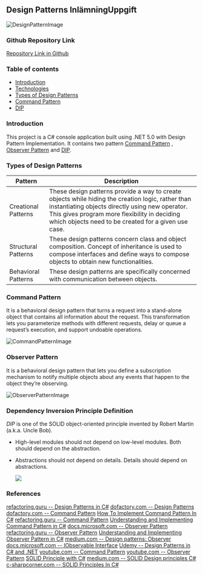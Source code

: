 
## Design Patterns InlämningUppgift
![DesignPatternImage](https://www.syncfusion.com/blogs/wp-content/uploads/2019/08/Tile-1.jpg)

### Github Repository Link
[Repository Link in Github](https://github.com/Dtodesign/designPatterns)

###  Table of contents
* [Introduction](#introduction)
* [Technologies](#technologies)
* [Types of Design Patterns](#type-of-design-patterns)
* [Command Pattern](#command-pattern)
* [DIP](#dip)


### Introduction

This project is a C# console application built using .NET 5.0 with Design Pattern Implementation. It contains two pattern [Command Pattern](https://refactoring.guru/design-patterns/command) , [Observer Pattern](https://refactoring.guru/design-patterns/observer) and [DIP](https://www.tutorialsteacher.com/ioc/dependency-inversion-principle).


### Types of Design Patterns

 Pattern | Description 
 ------- | ------ 
 Creational Patterns | These design patterns provide a way to create objects while hiding the creation logic, rather than instantiating objects directly using new operator. This gives program more flexibility in deciding which objects need to be created for a given use case. 
 Structural Patterns |These design patterns concern class and object composition. Concept of inheritance is used to compose interfaces and define ways to compose objects to obtain new functionalities. 
 Behavioral Patterns | These design patterns are specifically concerned with communication between objects.




### Command Pattern
It  is a behavioral design pattern that turns a request into a stand-alone object that contains all information about the request. This transformation lets you parameterize methods with different requests, delay or queue a request’s execution, and support undoable operations.


![CommandPatternImage](https://refactoring.guru/images/patterns/diagrams/command/structure.png)


### Observer Pattern
It  is a behavioral design pattern that lets you define a subscription mechanism to notify multiple objects about any events that happen to the object they’re observing.

![ObserverPatternImage](https://refactoring.guru/images/patterns/diagrams/observer/structure.png)

### Dependency Inversion Principle Definition

*DIP* is one of the SOLID object-oriented principle invented by Robert Martin (a.k.a. Uncle Bob).
- High-level modules should not depend on low-level modules. Both should depend on the abstraction.
- Abstractions should not depend on details. Details should depend on abstractions.

    ![](https://miro.medium.com/max/700/1*b6EH_TCw1gEvhGe8eT4VTg.png)
    
    
### References

[refactoring.guru -- Design Patterns in C#](https://refactoring.guru/design-patterns/csharp)
[dofactory.com -- Design Patterns](https://www.dofactory.com/net/design-patterns)
[dofactory.com -- Command Pattern](https://www.dofactory.com/net/command-design-pattern)
[How To Implement Command Pattern In C#](https://www.infoworld.com/article/3409800/how-to-use-the-command-design-pattern-in-c.html)
[refactoring.guru -- Command Pattern](https://refactoring.guru/design-patterns/command/csharp/example)
[Understanding and Implementing Command Pattern in C#](https://www.codeproject.com/Articles/339390/Understanding-and-Implementing-Command-Pattern-in)
[docs.microsoft.com -- Observer Pattern](https://docs.microsoft.com/en-us/dotnet/standard/events/observer-design-pattern)
[refactoring.guru -- Observer Pattern](https://refactoring.guru/design-patterns/observer)
[Understanding and Implementing Observer Pattern in C#](https://www.codeproject.com/Articles/328361/Understanding-and-Implementing-Observer-Pattern-in)
[medium.com -- Design patterns: Observer](https://medium.com/@sawomirkowalski/design-patterns-observer-5832ad7e0ddf)
[docs.microsoft.com -- IObservable Interface](https://docs.microsoft.com/en-us/dotnet/api/system.iobservable-1?view=net-5.0)
[Udemy -- Design Patterns in C# and .NET](https://www.udemy.com/course/design-patterns-csharp-dotnet/)
[youtube.com -- Command Pattern](https://www.youtube.com/watch?v=9qA5kw8dcSU&ab_channel=ChristopherOkhravi)
[youtube.com -- Observer Pattern](https://www.youtube.com/watch?v=_BpmfnqjgzQ&ab_channel=ChristopherOkhravi)
[SOLID Principle with C#](https://www.codeproject.com/Tips/1033646/SOLID-Principle-with-Csharp-Example)
[medium.com -- SOLID Design principles C#](https://medium.com/@mirzafarrukh13/solid-design-principles-c-de157c500425)
[c-sharpcorner.com -- SOLID Principles In C#](https://www.c-sharpcorner.com/UploadFile/damubetha/solid-principles-in-C-Sharp)


